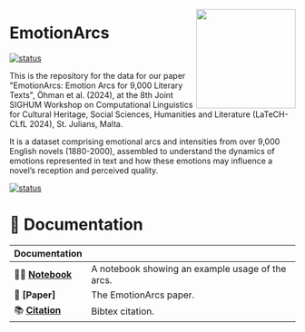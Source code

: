 <a href="https://github.com/yuri-bizzoni/EmoArc"><img src="https://github.com/yuri-bizzoni/EmoArc/static/arcs.png" width="175" height="175" align="right" /></a>

# EmotionArcs

[![status](https://www.aclweb.org/portal/sites/default/themes/acl_common/images/logo.png)](https://aclanthology.org/2024.latechclfl-1.7.pdf)

This is the repository for the data for our paper "EmotionArcs: Emotion Arcs for 9,000 Literary Texts", Öhman et al. (2024), at the 8th Joint SIGHUM Workshop on Computational Linguistics for Cultural Heritage, Social Sciences, Humanities and Literature (LaTeCH-CLfL 2024), St. Julians, Malta.

It is a dataset comprising emotional arcs and intensities from over 9,000 English novels (1880-2000), assembled to understand the dynamics of emotions represented in text and how these emotions may influence a novel’s reception and perceived quality.


[![status](https://github.com/yuri-bizzoni/EmoArc)](https://github.com/yuri-bizzoni/EmoArc/static/excerpt.png)


# 📖 Documentation

| Documentation              |                                                                                    |
| -------------------------- | ---------------------------------------------------------------------------------- |
| 👩‍💻 **[Notebook]**           | A notebook showing an example usage of the arcs.                              |
| 📄 **[Paper]**              | The EmotionArcs paper.                                                        |
| 📚 **[Citation]**           | Bibtex citation.                                                              |


[Demo]: https://aclanthology.org/2024.latechclfl-1.7.pdf
[Citation]: https://github.com/yuri-bizzoni/EmoArc/citation.txt
[Notebook]: https://github.com/yuri-bizzoni/EmoArc/notebook.ipynb





